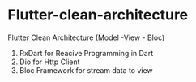 # Flutter-clean-architecture
Flutter Clean Architecture (Model -View - Bloc)
1. RxDart for Reacive Programming in Dart 
2. Dio for Http Client  
3. Bloc Framework for stream data to view 
